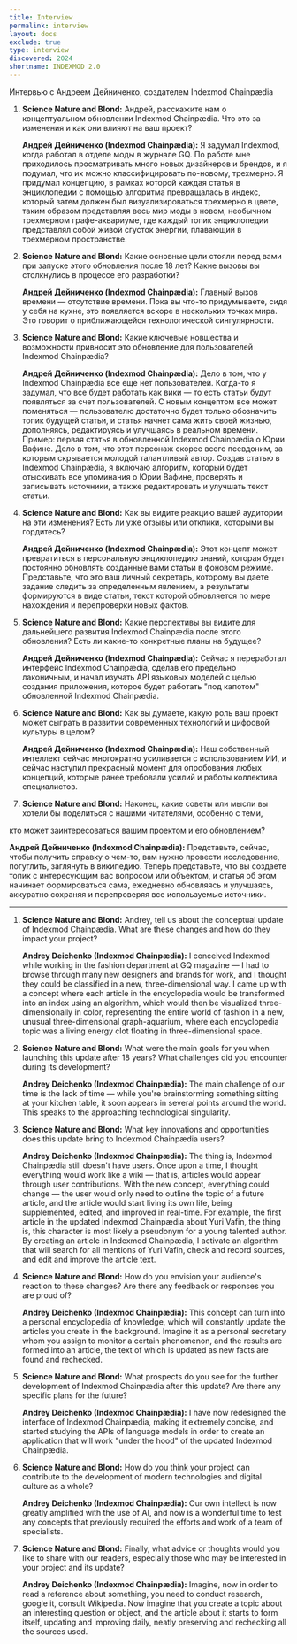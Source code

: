 ```yaml
---
title: Interview
permalink: interview
layout: docs
exclude: true
type: interview
discovered: 2024
shortname: INDEXMOD 2.0
---
```


Интервью с Андреем Дейниченко, создателем Indexmod Chainpædia

1. **Science Nature and Blond:** Андрей, расскажите нам о концептуальном обновлении Indexmod Chainpædia. Что это за изменения и как они влияют на ваш проект?

   **Андрей Дейниченко (Indexmod Chainpædia):** Я задумал Indexmod, когда работал в отделе моды в журнале GQ. По работе мне приходилось просматривать много новых дизайнеров и брендов, и я подумал, что их можно классифицировать по-новому, трехмерно. Я придумал концепцию, в рамках которой каждая статья в энциклопедии с помощью алгоритма превращалась в индекс, который затем должен был визуализироваться трехмерно в цвете, таким образом представляя весь мир моды в новом, необычном трехмерном графе-аквариуме, где каждый топик энциклопедии представлял собой живой сгусток энергии, плавающий в трехмерном пространстве.

2. **Science Nature and Blond:** Какие основные цели стояли перед вами при запуске этого обновления после 18 лет? Какие вызовы вы столкнулись в процессе его разработки?

   **Андрей Дейниченко (Indexmod Chainpædia):** Главный вызов времени — отсутствие времени. Пока вы что-то придумываете, сидя у себя на кухне, это появляется вскоре в нескольких точках мира. Это говорит о приближающейся технологической сингулярности.

3. **Science Nature and Blond:** Какие ключевые новшества и возможности привносит это обновление для пользователей Indexmod Chainpædia?

   **Андрей Дейниченко (Indexmod Chainpædia):** Дело в том, что у Indexmod Chainpædia все еще нет пользователей. Когда-то я задумал, что все будет работать как вики — то есть статьи будут появляться за счет пользователей. С новым концептом все может поменяться — пользователю достаточно будет только обозначить топик будущей статьи, и статья начнет сама жить своей жизнью, дополняясь, редактируясь и улучшаясь в реальном времени. Пример: первая статья в обновленной Indexmod Chainpædia о Юрии Вафине. Дело в том, что этот персонаж скорее всего псевдоним, за которым скрывается молодой талантливый автор. Создав статью в Indexmod Chainpædia, я включаю алгоритм, который будет отыскивать все упоминания о Юрии Вафине, проверять и записывать источники, а также редактировать и улучшать текст статьи.

4. **Science Nature and Blond:** Как вы видите реакцию вашей аудитории на эти изменения? Есть ли уже отзывы или отклики, которыми вы гордитесь?

   **Андрей Дейниченко (Indexmod Chainpædia):** Этот концепт может превратиться в персональную энциклопедию знаний, которая будет постоянно обновлять созданные вами статьи в фоновом режиме. Представьте, что это ваш личный секретарь, которому вы даете задание следить за определенным явлением, а результаты формируются в виде статьи, текст которой обновляется по мере нахождения и перепроверки новых фактов.

5. **Science Nature and Blond:** Какие перспективы вы видите для дальнейшего развития Indexmod Chainpædia после этого обновления? Есть ли какие-то конкретные планы на будущее?

   **Андрей Дейниченко (Indexmod Chainpædia):** Сейчас я переработал интерфейс Indexmod Chainpædia, сделав его предельно лаконичным, и начал изучать API языковых моделей с целью создания приложения, которое будет работать "под капотом" обновленной Indexmod Chainpædia.

6. **Science Nature and Blond:** Как вы думаете, какую роль ваш проект может сыграть в развитии современных технологий и цифровой культуры в целом?

   **Андрей Дейниченко (Indexmod Chainpædia):** Наш собственный интеллект сейчас многократно усиливается с использованием ИИ, и сейчас наступил прекрасный момент для опробования любых концепций, которые ранее требовали усилий и работы коллектива специалистов.

7. **Science Nature and Blond:** Наконец, какие советы или мысли вы хотели бы поделиться с нашими читателями, особенно с теми,

 кто может заинтересоваться вашим проектом и его обновлением?

   **Андрей Дейниченко (Indexmod Chainpædia):** Представьте, сейчас, чтобы получить справку о чем-то, вам нужно провести исследование, погуглить, заглянуть в википедию. Теперь представьте, что вы создаете топик с интересующим вас вопросом или объектом, и статья об этом начинает формироваться сама, ежедневно обновляясь и улучшаясь, аккуратно сохраняя и перепроверяя все используемые источники.

---

1. **Science Nature and Blond:** Andrey, tell us about the conceptual update of Indexmod Chainpædia. What are these changes and how do they impact your project?

   **Andrey Deichenko (Indexmod Chainpædia):** I conceived Indexmod while working in the fashion department at GQ magazine — I had to browse through many new designers and brands for work, and I thought they could be classified in a new, three-dimensional way. I came up with a concept where each article in the encyclopedia would be transformed into an index using an algorithm, which would then be visualized three-dimensionally in color, representing the entire world of fashion in a new, unusual three-dimensional graph-aquarium, where each encyclopedia topic was a living energy clot floating in three-dimensional space.

2. **Science Nature and Blond:** What were the main goals for you when launching this update after 18 years? What challenges did you encounter during its development?

   **Andrey Deichenko (Indexmod Chainpædia):** The main challenge of our time is the lack of time — while you're brainstorming something sitting at your kitchen table, it soon appears in several points around the world. This speaks to the approaching technological singularity.

3. **Science Nature and Blond:** What key innovations and opportunities does this update bring to Indexmod Chainpædia users?

   **Andrey Deichenko (Indexmod Chainpædia):** The thing is, Indexmod Chainpædia still doesn't have users. Once upon a time, I thought everything would work like a wiki — that is, articles would appear through user contributions. With the new concept, everything could change — the user would only need to outline the topic of a future article, and the article would start living its own life, being supplemented, edited, and improved in real-time. For example, the first article in the updated Indexmod Chainpædia about Yuri Vafin, the thing is, this character is most likely a pseudonym for a young talented author. By creating an article in Indexmod Chainpædia, I activate an algorithm that will search for all mentions of Yuri Vafin, check and record sources, and edit and improve the article text.

4. **Science Nature and Blond:** How do you envision your audience's reaction to these changes? Are there any feedback or responses you are proud of?

   **Andrey Deichenko (Indexmod Chainpædia):** This concept can turn into a personal encyclopedia of knowledge, which will constantly update the articles you create in the background. Imagine it as a personal secretary whom you assign to monitor a certain phenomenon, and the results are formed into an article, the text of which is updated as new facts are found and rechecked.

5. **Science Nature and Blond:** What prospects do you see for the further development of Indexmod Chainpædia after this update? Are there any specific plans for the future?

   **Andrey Deichenko (Indexmod Chainpædia):** I have now redesigned the interface of Indexmod Chainpædia, making it extremely concise, and started studying the APIs of language models in order to create an application that will work "under the hood" of the updated Indexmod Chainpædia.

6. **Science Nature and Blond:** How do you think your project can contribute to the development of modern technologies and digital culture as a whole?

   **Andrey Deichenko (Indexmod Chainpædia):** Our own intellect is now greatly amplified with the use of AI, and now is a wonderful time to test any concepts that previously required the efforts and work of a team of specialists.

7. **Science Nature and Blond:** Finally, what advice or thoughts would you like to share with our readers, especially those who may be interested in your project and its update?

   **Andrey Deichenko (Indexmod Chainpædia):** Imagine, now in order to read a reference about something, you need to conduct research, google it, consult Wikipedia. Now imagine that you create a topic about an interesting question or object, and the article about it starts to form itself, updating and improving daily, neatly preserving and rechecking all the sources used.
